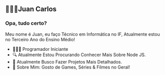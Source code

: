 ## 👨🏻‍💻Juan Carlos

### Opa, tudo certo?
Meu nome é Juan, eu faço Técnico em Informática no IF, Atualmente estou no Terceiro Ano do Ensino Médio!
- 👨🏻‍💻 Programador Iniciante
- 🔍 Atualmente Estou Procurando Conhecer Mais Sobre Node JS.
- 📡 Atualmente Busco Fazer Projetos Mais Detalhados.
- 💬 Sobre Mim: Gosto de Games, Séries & Filmes no Geral!
